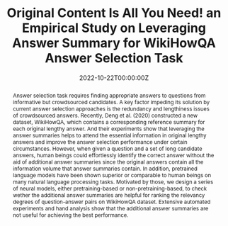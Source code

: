 ---
title: 'Original Content Is All You Need! an Empirical Study on Leveraging Answer Summary for WikiHowQA Answer Selection Task'

# Authors
# If you created a profile for a user (e.g. the default `admin` user), write the username (folder name) here
# and it will be replaced with their full name and linked to their profile.
authors:
  - Liang Wen
  - Juan Li
  - Houfeng Wang
  - Yingwei Luo
  - Xiaolin Wang
  - Xiaodong Zhang
  - Zhicong Cheng
  - Dawei Yin
# # Author notes (optional)
# author_notes:
#   - 'Equal contribution'
#   - 'Equal contribution'

date: '2022-10-22T00:00:00Z'
doi: ''

# Schedule page publish date (NOT publication's date).
publishDate: '2022-10-22T00:00:00Z'

# Publication type.
# Accepts a single type but formatted as a YAML list (for Hugo requirements).
# Enter a publication type from the CSL standard.
publication_types: ['paper-conference']

# Publication name and optional abbreviated publication name.
publication: In *International Conference on Computational Linguistics*
publication_short: In *COLING 22*

abstract: 'Answer selection task requires finding appropriate answers to questions from informative but crowdsourced candidates. A key factor impeding its solution by current answer selection approaches is the redundancy and lengthiness issues of crowdsourced answers. Recently, Deng et al. (2020) constructed a new dataset, WikiHowQA, which contains a corresponding reference summary for each original lengthy answer. And their experiments show that leveraging the answer summaries helps to attend the essential information in original lengthy answers and improve the answer selection performance under certain circumstances. However, when given a question and a set of long candidate answers, human beings could effortlessly identify the correct answer without the aid of additional answer summaries since the original answers contain all the information volume that answer summaries contain. In addition, pretrained language models have been shown superior or comparable to human beings on many natural language processing tasks. Motivated by those, we design a series of neural models, either pretraining-based or non-pretraining-based, to check wether the additional answer summaries are helpful for ranking the relevancy degrees of question-answer pairs on WikiHowQA dataset. Extensive automated experiments and hand analysis show that the additional answer summaries are not useful for achieving the best performance.'

# Summary. An optional shortened abstract.
summary: ''

tags: []

# Display this page in the Featured widget?
featured: true

# Custom links (uncomment lines below)
# links:
# - name: Custom Link
#   url: http://example.org

url_pdf: 'https://aclanthology.org/2022.coling-1.133.pdf'
url_code: ''
url_dataset: ''
url_poster: ''
url_project: ''
url_slides: ''
url_source: ''
url_video: ''

# Featured image
# To use, add an image named `featured.jpg/png` to your page's folder.
# image:
#   caption: 'Image credit: [**Unsplash**](https://unsplash.com/photos/pLCdAaMFLTE)'
#   focal_point: ''
#   preview_only: false

# Associated Projects (optional).
#   Associate this publication with one or more of your projects.
#   Simply enter your project's folder or file name without extension.
#   E.g. `internal-project` references `content/project/internal-project/index.md`.
#   Otherwise, set `projects: []`.
# projects:
#   - example

# Slides (optional).
#   Associate this publication with Markdown slides.
#   Simply enter your slide deck's filename without extension.
#   E.g. `slides: "example"` references `content/slides/example/index.md`.
#   Otherwise, set `slides: ""`.
# slides: example
---
